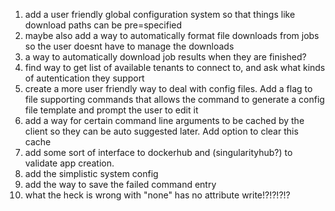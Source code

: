 1. add a user friendly global configuration system so that things like download paths can be pre=specified
2. maybe also add a way to automatically format file downloads from jobs so the user doesnt have to manage the downloads
3. a way to automatically download job results when they are finished?
4. find way to get list of available tenants to connect to, and ask what kinds of autentication they support
5. create a more user friendly way to deal with config files. Add a flag to file supporting commands that allows the command to generate a config file template and prompt the user to edit it
6. add a way for certain command line arguments to be cached by the client so they can be auto suggested later. Add option to clear this cache
7. add some sort of interface to dockerhub and (singularityhub?) to validate app creation.
8. add the simplistic system config
9. add the way to save the failed command entry
10. what the heck is wrong with "none" has no attribute write!?!?!?!?